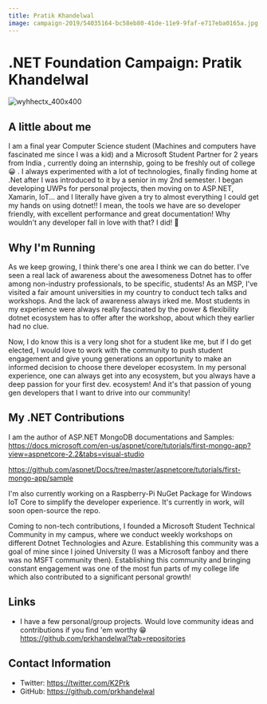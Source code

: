 ```yaml
---
title: Pratik Khandelwal
image: campaign-2019/54035164-bc58eb80-41de-11e9-9faf-e717eba0165a.jpg
---
```


# .NET Foundation Campaign: Pratik Khandelwal

![wyhhectx_400x400](campaign-2019/54035164-bc58eb80-41de-11e9-9faf-e717eba0165a.jpg)

## A little about me
I am a final year Computer Science student (Machines and computers have fascinated me since I was a kid) and a Microsoft Student Partner for 2 years from India , currently doing an internship, going to be freshly out of college 😀 . I always experimented with a lot of technologies, finally finding home at .Net after I was introduced to it by a senior in my 2nd semester. I began developing UWPs for personal projects, then moving on to ASP.NET, Xamarin, IoT... and I literally have given a try to almost everything I could get my hands on using dotnet!! I mean, the tools we have are so developer friendly, with excellent performance and great documentation! Why wouldn't any developer fall in love with that? I did! 🖖

## Why I'm Running
As we keep growing, I think there's one area I think we can do better. I've seen a real lack of awareness about the awesomeness Dotnet has to offer among non-industry professionals, to be specific, students! As an MSP, I've visited a fair amount universities in my country to conduct tech talks and workshops. And the lack of awareness always irked me. Most students in my experience were always really fascinated by the power & flexibility dotnet ecosystem has to offer after the workshop, about which they earlier had no clue.

Now, I do know this is a very long shot for a student like me, but if I do get elected, I would love to work with the community to push student engagement and give young generations an opportunity to make an informed decision to choose there developer ecosystem. In my personal experience, one can always get into any ecosystem, but you always have a deep passion for your first dev. ecosystem! And it's that passion of young gen developers that I want to drive into our community!

## My .NET Contributions
I am the author of ASP.NET MongoDB documentations and Samples: https://docs.microsoft.com/en-us/aspnet/core/tutorials/first-mongo-app?view=aspnetcore-2.2&tabs=visual-studio

https://github.com/aspnet/Docs/tree/master/aspnetcore/tutorials/first-mongo-app/sample

I'm also currently working on a Raspberry-Pi NuGet Package for Windows IoT Core to simplify the developer experience. It's currently in work, will soon open-source the repo.

Coming to non-tech contributions, I founded a Microsoft Student Technical Community in my campus, where we conduct weekly workshops on different Dotnet Technologies and Azure. Establishing this community was a goal of mine since I joined University (I was a Microsoft fanboy and there was no MSFT community then). Establishing this community and bringing constant engagement was one of the most fun parts of my college life which also contributed to a significant personal growth!

## Links
* I have a few personal/group projects. Would love community ideas and contributions if you find 'em worthy 😁 https://github.com/prkhandelwal?tab=repositories


## Contact Information
* Twitter: https://twitter.com/K2Prk
* GitHub: https://github.com/prkhandelwal
